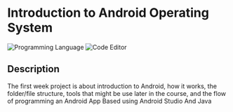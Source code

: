 # Introduction to Android Operating System

![Programming Language](https://img.shields.io/badge/Programming%20Language-Java-red)
![Code Editor](https://img.shields.io/badge/Code%20Editor-Android%20Studio-blue)

## Description 

The first week project is about introduction to Android, how it works, the folder/file structure, tools that might be use later in the course, and the flow of programming an Android App Based using Android Studio And Java